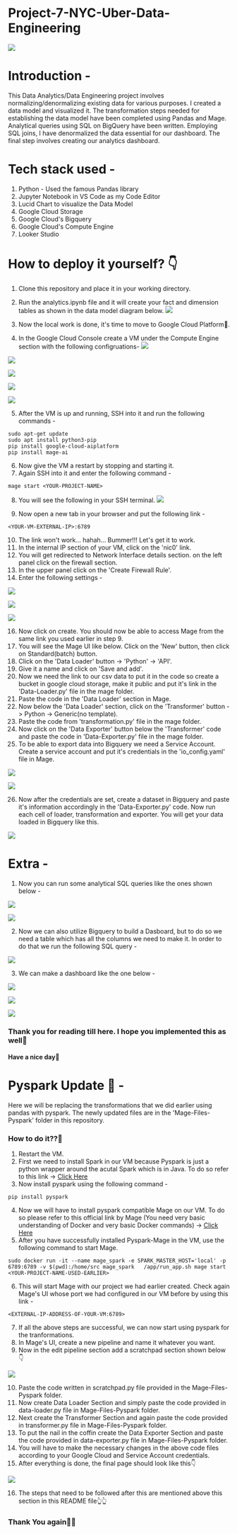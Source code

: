 # Project-7-NYC-Uber-Data-Engineering

![](Images/Data-Flow.png)


# Introduction - 
This Data Analytics/Data Engineering project involves normalizing/denormalizing existing data for various purposes. I created a data model and visualized it. The transformation steps needed for establishing the data model have been completed using Pandas and Mage. Analytical queries using SQL on BigQuery have been written. Employing SQL joins, I have denormalized the data essential for our dashboard. The final step involves creating our analytics dashboard.

# Tech stack used - 
1. Python - Used the famous Pandas library
2. Jupyter Notebook in VS Code as my Code Editor
3. Lucid Chart to visualize the Data Model
4. Google Cloud Storage
5. Google Cloud's Bigquery
6. Google Cloud's Compute Engine
7. Looker Studio

# How to deploy it yourself? 👇
1. Clone this repository and place it in your working directory.
2. Run the analytics.ipynb file and it will create your fact and dimension tables as shown in the data model diagram below.
![](Images/Data-Model.png)

3. Now the local work is done, it's time to move to Google Cloud Platform🍻.
4. In the Google Cloud Console create a VM under the Compute Engine section with the following configruations-
![](Images/Config-1.png)

![](Images/Config-2.png)

![](Images/Config-3.png)

![](Images/Config-4.png)

![](Images/Config-5.png)

5. After the VM is up and running, SSH into it and run the following commands -
```
sudo apt-get update
sudo apt install python3-pip
pip install google-cloud-aiplatform
pip install mage-ai
```
6. Now give the VM a restart by stopping and starting it.
7. Again SSH into it and enter the following command -
```
mage start <YOUR-PROJECT-NAME>
```
8. You will see the following in your SSH terminal.
![](Images/SSH-Terminal-Mage.png)

9. Now open a new tab in your browser and put the following link -
```
<YOUR-VM-EXTERNAL-IP>:6789
```
10. The link won't work... hahah... Bummer!!! Let's get it to work.
11. In the internal IP section of your VM, click on the 'nic0' link.
12. You will get redirected to Network Interface details section. on the left panel click on the firewall section.
13. In the upper panel click on the 'Create Firewall Rule'.
14. Enter the following settings -

![](Images/Mage-Access-1.png)

![](Images/Mage-Access-2.png)

![](Images/Mage-Access-3.png)

16. Now click on create. You should now be able to access Mage from the same link you used earlier in step 9.
17. You will see the Mage UI like below. Click on the 'New' button, then click on Standard(batch) button.
18. Click on the 'Data Loader' button -> 'Python' -> 'API'.
19. Give it a name and click on 'Save and add'.
20. Now we need the link to our csv data to put it in the code so create a bucket in google cloud storage, make it public and put it's link in the 'Data-Loader.py' file in the mage folder.
21. Paste the code in the 'Data Loader' section in Mage.
22. Now below the 'Data Loader' section, click on the 'Transformer' button -> Python -> Generic(no template).
23. Paste the code from 'transformation.py' file in the mage folder.
24. Now click on the 'Data Exporter' button below the 'Transformer' code and paste the code in 'Data-Exporter.py' file in the mage folder.
25. To be able to export data into Bigquery we need a Service Account. Create a service account and put it's credentials in the 'io_config.yaml' file in Mage.

![](Images/Config-gcp.png)

![](Images/Config-gcp-2.png)

26. Now after the credentials are set, create a dataset in Bigquery and paste it's information accordingly in the 'Data-Exporter.py' code. Now run each cell of loader, transformation and exporter. You will get your data loaded in Bigquery like this.

![](Images/Bigquery.png)

# Extra - 
1. Now you can run some analytical SQL queries like the ones shown below -

![](Images/SQL-1.png)

![](Images/SQL-2.png)

2. Now we can also utilize Bigquery to build a Dasboard, but to do so we need a table which has all the columns we need to make it. In order to do that we run the following SQL query - 

![](Images/all-table.png)

3. We can make a dashboard like the one below -

![](Images/dashboard-1.png)

![](Images/dashboard-2.png)

![](Images/dashboard-3.png)

### Thank you for reading till here. I hope you implemented this as well🫠

#### Have a nice day🍻

# Pyspark Update 🍻 - 
Here we will be replacing the transformations that we did earlier using pandas with pyspark. The newly updated files are in the 'Mage-Files-Pyspark' folder in this repository.

### How to do it??🤔
1. Restart the VM.
2. First we need to install Spark in our VM because Pyspark is just a python wrapper around the acutal Spark which is in Java. To do so refer to this link -> [Click Here](https://linuxgenie.net/how-to-install-apache-spark-on-ubuntu-22-04/)
3. Now install pyspark using the following command -
```
pip install pyspark
```
4. Now we will have to install pyspark compatible Mage on our VM. To do so please refer to this official link by Mage (You need very basic understanding of Docker and very basic Docker commands) -> [Click Here](https://docs.mage.ai/integrations/spark-pyspark)
5. After you have successfully installed Pyspark-Mage in the VM, use the following command to start Mage.
```
sudo docker run -it --name mage_spark -e SPARK_MASTER_HOST='local' -p 6789:6789 -v $(pwd):/home/src mage_spark   /app/run_app.sh mage start <YOUR-PROJECT-NAME-USED-EARLIER>
```
6. This will start Mage with our project we had earlier created. Check again Mage's UI whose port we had configured in our VM before by using this link -
```
<EXTERNAL-IP-ADDRESS-OF-YOUR-VM:6789>
```
7. If all the above steps are successful, we can now start using pyspark for the tranformations.
8. In Mage's UI, create a new pipeline and name it whatever you want.
9. Now in the edit pipeline section add a scratchpad section shown below👇

![](Images/scratchpad.png)

10. Paste the code written in scratchpad.py file provided in the Mage-Files-Pyspark folder.
11. Now create Data Loader Section and simply paste the code provided in data-loader.py file in Mage-Files-Pyspark folder.
12. Next create the Transformer Section and again paste the code provided in transformer.py file in Mage-Files-Pyspark folder.
13. To put the nail in the coffin create the Data Exporter Section and paste the code provided in data-exporter.py file in Mage-Files-Pyspark folder.
14. You will have to make the necessary changes in the above code files according to your Google Cloud and Service Account credentials.
15. After everything is done, the final page should look like this👇

![](Images/final2.png)

16. The steps that need to be followed after this are mentioned above this section in this README file👆👆

### Thank You again👋👋












